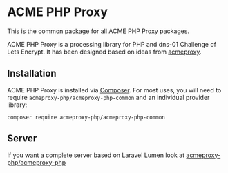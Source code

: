 # ACME PHP Proxy

This is the common package for all ACME PHP Proxy packages.

ACME PHP Proxy is a processing library for PHP and dns-01 Challenge of Lets Encrypt. It has been designed based on
ideas from [acmeproxy](https://github.com/mdbraber/acmeproxy).


## Installation

ACME PHP Proxy is installed via [Composer](https://getcomposer.org/).
For most uses, you will need to require `acmeproxy-php/acmeproxy-php-common` and an individual provider library:

```
composer require acmeproxy-php/acmeproxy-php-common
```

## Server

If you want a complete server based on Laravel Lumen look at [acmeproxy-php/acmeproxy-php](https://github.com/acmeproxy-php/acmeproxy-php)
